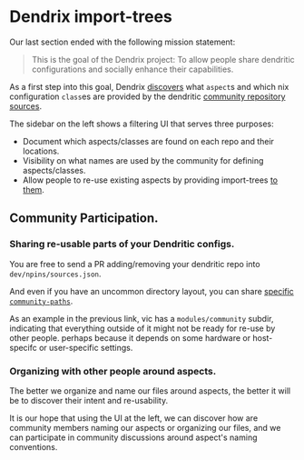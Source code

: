 # Dendrix import-trees

Our last section ended with the following mission statement:

> This is the goal of the Dendrix project: To allow people share dendritic configurations and
> socially enhance their capabilities.

As a first step into this goal, Dendrix [discovers](https://github.com/vic/dendrix/blob/main/dev/modules/community/discovered.nix) what `aspect`s and which nix configuration `class`es are provided by the dendritic [community repository sources](https://github.com/vic/dennix/blob/main/dev/npins/sources.json).

The sidebar on the left shows a filtering UI that serves three purposes:

- Document which aspects/classes are found on each repo and their locations.
- Visibility on what names are used by the community for defining aspects/classes.
- Allow people to re-use existing aspects by providing import-trees [to them](https://github.com/vic/dendrix/tree/main/dev/modules/community/discovered).

## Community Participation.

### Sharing re-usable parts of your Dendritic configs.

You are free to send a PR adding/removing your dendritic repo into `dev/npins/sources.json`.

And even if you have an uncommon directory layout, you can share [specific `community-paths`](https://github.com/vic/dendrix/blob/main/dev/modules/community/vic-vix.nix).

As an example in the previous link, vic has a `modules/community` subdir, indicating that
everything outside of it might not be ready for re-use by other people. perhaps because it depends on some hardware or
host-specifc or user-specific settings.

### Organizing with other people around aspects.

The better we organize and name our files around aspects, the better it will be to discover their intent and re-usability.

It is our hope that using the UI at the left, we can discover how are community members naming our aspects
or organizing our files, and we can participate in community discussions around aspect's naming conventions.
